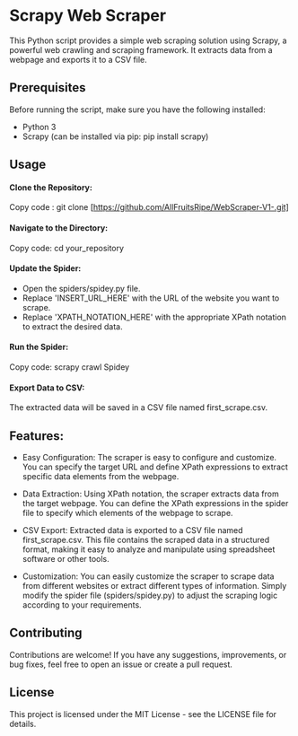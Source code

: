 # Scrapy Web Scraper
This Python script provides a simple web scraping solution using Scrapy, a powerful web crawling and scraping framework. It extracts data from a webpage and exports it to a CSV file.

## Prerequisites
Before running the script, make sure you have the following installed:

- Python 3 
- Scrapy (can be installed via pip: pip install scrapy)

## Usage
#### Clone the Repository:

Copy code : git clone [https://github.com/AllFruitsRipe/WebScraper-V1-.git]

#### Navigate to the Directory:

Copy code: cd your_repository

#### Update the Spider:

- Open the spiders/spidey.py file.
- Replace 'INSERT_URL_HERE' with the URL of the website you want to scrape.
- Replace 'XPATH_NOTATION_HERE' with the appropriate XPath notation to extract the desired data.
  
#### Run the Spider:

Copy code: scrapy crawl Spidey

#### Export Data to CSV:

The extracted data will be saved in a CSV file named first_scrape.csv.

## Features:
- Easy Configuration: The scraper is easy to configure and customize. You can specify the target URL and define XPath expressions to extract specific data elements from the webpage.

- Data Extraction: Using XPath notation, the scraper extracts data from the target webpage. You can define the XPath expressions in the spider file to specify which elements of the webpage to scrape.

- CSV Export: Extracted data is exported to a CSV file named first_scrape.csv. This file contains the scraped data in a structured format, making it easy to analyze and manipulate using spreadsheet software or other tools.

- Customization: You can easily customize the scraper to scrape data from different websites or extract different types of information. Simply modify the spider file (spiders/spidey.py) to adjust the scraping logic according to your requirements.


## Contributing
Contributions are welcome! If you have any suggestions, improvements, or bug fixes, feel free to open an issue or create a pull request.

## License
This project is licensed under the MIT License - see the LICENSE file for details.
